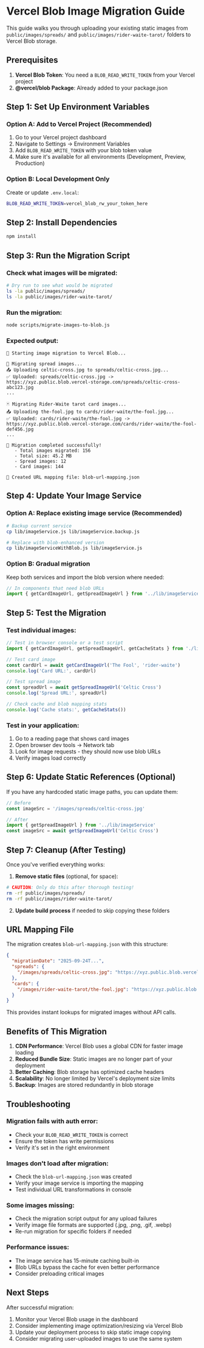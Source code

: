 # Vercel Blob Image Migration Guide

This guide walks you through uploading your existing static images from `public/images/spreads/` and `public/images/rider-waite-tarot/` folders to Vercel Blob storage.

## Prerequisites

1. **Vercel Blob Token**: You need a `BLOB_READ_WRITE_TOKEN` from your Vercel project
2. **@vercel/blob Package**: Already added to your package.json

## Step 1: Set Up Environment Variables

### Option A: Add to Vercel Project (Recommended)
1. Go to your Vercel project dashboard
2. Navigate to Settings → Environment Variables
3. Add `BLOB_READ_WRITE_TOKEN` with your blob token value
4. Make sure it's available for all environments (Development, Preview, Production)

### Option B: Local Development Only
Create or update `.env.local`:
```bash
BLOB_READ_WRITE_TOKEN=vercel_blob_rw_your_token_here
```

## Step 2: Install Dependencies

```bash
npm install
```

## Step 3: Run the Migration Script

### Check what images will be migrated:
```bash
# Dry run to see what would be migrated
ls -la public/images/spreads/
ls -la public/images/rider-waite-tarot/
```

### Run the migration:
```bash
node scripts/migrate-images-to-blob.js
```

### Expected output:
```
🚀 Starting image migration to Vercel Blob...

📁 Migrating spread images...
📤 Uploading celtic-cross.jpg to spreads/celtic-cross.jpg...
✅ Uploaded: spreads/celtic-cross.jpg -> https://xyz.public.blob.vercel-storage.com/spreads/celtic-cross-abc123.jpg
...

🃏 Migrating Rider-Waite tarot card images...
📤 Uploading the-fool.jpg to cards/rider-waite/the-fool.jpg...
✅ Uploaded: cards/rider-waite/the-fool.jpg -> https://xyz.public.blob.vercel-storage.com/cards/rider-waite/the-fool-def456.jpg
...

🎉 Migration completed successfully!
   - Total images migrated: 156
   - Total size: 45.2 MB
   - Spread images: 12
   - Card images: 144

📄 Created URL mapping file: blob-url-mapping.json
```

## Step 4: Update Your Image Service

### Option A: Replace existing image service (Recommended)
```bash
# Backup current service
cp lib/imageService.js lib/imageService.backup.js

# Replace with blob-enhanced version
cp lib/imageServiceWithBlob.js lib/imageService.js
```

### Option B: Gradual migration
Keep both services and import the blob version where needed:
```javascript
// In components that need blob URLs
import { getCardImageUrl, getSpreadImageUrl } from '../lib/imageServiceWithBlob'
```

## Step 5: Test the Migration

### Test individual images:
```javascript
// Test in browser console or a test script
import { getCardImageUrl, getSpreadImageUrl, getCacheStats } from './lib/imageService'

// Test card image
const cardUrl = await getCardImageUrl('The Fool', 'rider-waite')
console.log('Card URL:', cardUrl)

// Test spread image  
const spreadUrl = await getSpreadImageUrl('Celtic Cross')
console.log('Spread URL:', spreadUrl)

// Check cache and blob mapping stats
console.log('Cache stats:', getCacheStats())
```

### Test in your application:
1. Go to a reading page that shows card images
2. Open browser dev tools → Network tab
3. Look for image requests - they should now use blob URLs
4. Verify images load correctly

## Step 6: Update Static References (Optional)

If you have any hardcoded static image paths, you can update them:

```javascript
// Before
const imageSrc = '/images/spreads/celtic-cross.jpg'

// After  
import { getSpreadImageUrl } from '../lib/imageService'
const imageSrc = await getSpreadImageUrl('Celtic Cross')
```

## Step 7: Cleanup (After Testing)

Once you've verified everything works:

1. **Remove static files** (optional, for space):
```bash
# CAUTION: Only do this after thorough testing!
rm -rf public/images/spreads/
rm -rf public/images/rider-waite-tarot/
```

2. **Update build process** if needed to skip copying these folders

## URL Mapping File

The migration creates `blob-url-mapping.json` with this structure:
```json
{
  "migrationDate": "2025-09-24T...",
  "spreads": {
    "/images/spreads/celtic-cross.jpg": "https://xyz.public.blob.vercel-storage.com/spreads/celtic-cross-abc123.jpg"
  },
  "cards": {
    "/images/rider-waite-tarot/the-fool.jpg": "https://xyz.public.blob.vercel-storage.com/cards/rider-waite/the-fool-def456.jpg"
  }
}
```

This provides instant lookups for migrated images without API calls.

## Benefits of This Migration

1. **CDN Performance**: Vercel Blob uses a global CDN for faster image loading
2. **Reduced Bundle Size**: Static images are no longer part of your deployment
3. **Better Caching**: Blob storage has optimized cache headers
4. **Scalability**: No longer limited by Vercel's deployment size limits
5. **Backup**: Images are stored redundantly in blob storage

## Troubleshooting

### Migration fails with auth error:
- Check your `BLOB_READ_WRITE_TOKEN` is correct
- Ensure the token has write permissions
- Verify it's set in the right environment

### Images don't load after migration:
- Check the `blob-url-mapping.json` was created
- Verify your image service is importing the mapping
- Test individual URL transformations in console

### Some images missing:
- Check the migration script output for any upload failures
- Verify image file formats are supported (.jpg, .png, .gif, .webp)
- Re-run migration for specific folders if needed

### Performance issues:
- The image service has 15-minute caching built-in
- Blob URLs bypass the cache for even better performance
- Consider preloading critical images

## Next Steps

After successful migration:
1. Monitor your Vercel Blob usage in the dashboard
2. Consider implementing image optimization/resizing via Vercel Blob
3. Update your deployment process to skip static image copying
4. Consider migrating user-uploaded images to use the same system
